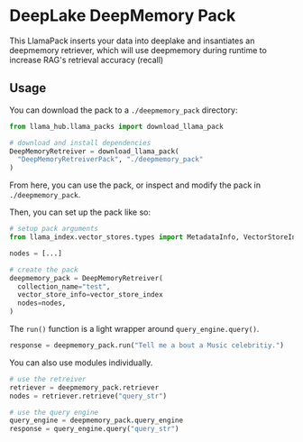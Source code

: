 # DeepLake DeepMemory Pack

This LlamaPack inserts your data into deeplake and insantiates an deepmemory retriever, which will use deepmemory during runtime to increase RAG's retrieval accuracy (recall)

## Usage

You can download the pack to a `./deepmemory_pack` directory:

```python
from llama_hub.llama_packs import download_llama_pack

# download and install dependencies
DeepMemoryRetreiver = download_llama_pack(
  "DeepMemoryRetreiverPack", "./deepmemory_pack"
)
```

From here, you can use the pack, or inspect and modify the pack in `./deepmemory_pack`.

Then, you can set up the pack like so:

```python
# setup pack arguments
from llama_index.vector_stores.types import MetadataInfo, VectorStoreInfo

nodes = [...]

# create the pack
deepmemory_pack = DeepMemoryRetreiver(
  collection_name="test",
  vector_store_info=vector_store_index 
  nodes=nodes,
)
```

The `run()` function is a light wrapper around `query_engine.query()`.

```python
response = deepmemory_pack.run("Tell me a bout a Music celebritiy.")
```

You can also use modules individually.

```python
# use the retreiver
retriever = deepmemory_pack.retriever
nodes = retriever.retrieve("query_str")

# use the query engine
query_engine = deepmemory_pack.query_engine
response = query_engine.query("query_str")
```